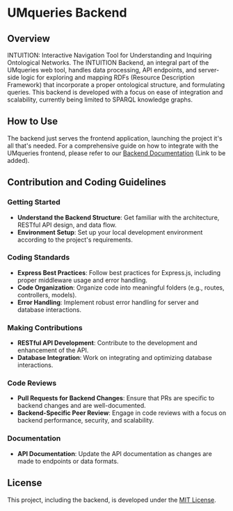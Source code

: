 # UMqueries Backend

## Overview
INTUITION: Interactive Navigation Tool for Understanding and Inquiring Ontological Networks.
The INTUITION Backend, an integral part of the UMqueries web tool, handles data processing, API endpoints, and server-side logic for exploring and mapping RDFs (Resource Description Framework) that incorporate a proper ontological structure, and formulating queries. This backend is developed with a focus on ease of integration and scalability, currently being limited to SPARQL knowledge graphs.

## How to Use
The backend just serves the frontend application, launching the project it's all that's needed. For a comprehensive guide on how to integrate with the UMqueries frontend, please refer to our [Backend Documentation](#) (Link to be added).

## Contribution and Coding Guidelines

### Getting Started
- **Understand the Backend Structure**: Get familiar with the architecture, RESTful API design, and data flow.
- **Environment Setup**: Set up your local development environment according to the project's requirements.

### Coding Standards
- **Express Best Practices**: Follow best practices for Express.js, including proper middleware usage and error handling.
- **Code Organization**: Organize code into meaningful folders (e.g., routes, controllers, models).
- **Error Handling**: Implement robust error handling for server and database interactions.

### Making Contributions
- **RESTful API Development**: Contribute to the development and enhancement of the API.
- **Database Integration**: Work on integrating and optimizing database interactions.

### Code Reviews
- **Pull Requests for Backend Changes**: Ensure that PRs are specific to backend changes and are well-documented.
- **Backend-Specific Peer Review**: Engage in code reviews with a focus on backend performance, security, and scalability.

### Documentation
- **API Documentation**: Update the API documentation as changes are made to endpoints or data formats.

## License
This project, including the backend, is developed under the [MIT License](LICENSE.md).
